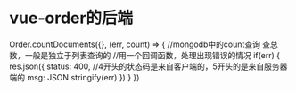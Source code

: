 # vue-order的后端
Order.countDocuments({}, (err, count) => { //mongodb中的count查询 查总数，一般是独立于列表查询的
        //用一个回调函数，处理出现错误的情况
        if(err) {
            res.json({
                status: 400, //4开头的状态码是来自客户端的，5开头的是来自服务器端的
                msg: JSON.stringify(err)
            })
        }
    })
